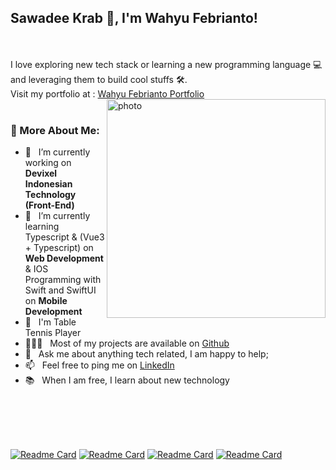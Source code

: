 ## Sawadee Krab 🙏, I'm Wahyu Febrianto! 
<!-- <img src="https://image.flaticon.com/icons/png/512/2151/2151329.png" width="32px"/> -->

<!-- <a href='https://www.linkedin.com/in/wahyufebrianto/'>
  <img align='left' alt="linkedin" src="https://image.flaticon.com/icons/png/512/1409/1409945.png" height='32px'/>
</a>
<a href='https://twitter.com/codingjune'>
  <img align='left' alt="twitter" src="https://image.flaticon.com/icons/png/512/1409/1409937.png" height='32px'/>
</a>
<a href='https://www.instagram.com/lexbrian_/'>
  <img alt="instagram" src="https://image.flaticon.com/icons/png/512/1409/1409946.png" height='32px'/>
</a> -->

<!-- <div>
  ***Icons made by <a href="https://www.freepik.com" title="Freepik">Freepik</a> from <a href="https://www.flaticon.com/" title="Flaticon">www.flaticon.com</a>***
</div> -->
<br>
<br>
I love exploring new tech stack or learning a new programming language 💻 and leveraging them to build cool stuffs 🛠️. 
<br>
Visit my portfolio at : <a href="https://wahyufebrianto.vercel.app/" target="_blank">Wahyu Febrianto Portfolio</a>
<br>

<img align="right" alt="photo" src="https://wahyufebrianto.vercel.app/_nuxt/img/photo.09824ed.png" height="350px"/>

<br>
  
### 🧐 More About Me:

- 🔭 &nbsp; I’m currently working on **Devixel Indonesian Technology (Front-End)**
- 🌱 &nbsp; I’m currently learning Typescript & (Vue3 + Typescript) on **Web Development** & IOS Programming with Swift and SwiftUI on **Mobile Development**
- 🏓 &nbsp; I'm Table Tennis Player 
- 👨🏻‍💻 &nbsp; Most of my projects are available on [Github](https://github.com/wahyufeb?tab=repositories)
- 💬 &nbsp; Ask me about anything tech related, I am happy to help;
- 📫 &nbsp; Feel free to ping me on [LinkedIn](https://www.linkedin.com/in/wahyufebrianto/)
- 📚 &nbsp; When I am free, I learn about new technology

<br>
<br>
<br>
<br>
<!-- 
### 🔨 Languages and Tools:
  <img align="left" src="https://image.flaticon.com/icons/png/512/1051/1051277.png" alt="html" height="42px"> 
  <img align="left" src="https://image.flaticon.com/icons/png/512/732/732190.png" alt="css" height="42px">
  <img align="left" alt="PHP" height ="42px" src="https://image.flaticon.com/icons/png/512/919/919830.png">
  <img align="left" alt="Lumen PHP" height ="42px" src="https://cdn.freebiesupply.com/logos/thumbs/2x/lumen-1-logo.png">
  <img align="left" alt="JavaScript" height ="42px"  src="https://raw.githubusercontent.com/rahul-jha98/github_readme_icons/main/language_and_tools/square/javascript/javascript.svg"> 
  <img align="left" alt="Typescirpt" height ="42px" src="https://raw.githubusercontent.com/rahul-jha98/github_readme_icons/main/language_and_tools/square/typescript/typescript.svg">
  <img align="left" alt="Node.js" height ="42px" src="https://raw.githubusercontent.com/rahul-jha98/github_readme_icons/main/language_and_tools/square/node/node.svg">
  <img align="left" alt="Vue.js" height ="42px" src="https://vuejs.org/images/logo.svg">
  <img align="left" alt="Nuxt.js" height ="42px" src="https://nuxtjs.org/logos/nuxt.svg">
  <img align="left" alt="MySQL" height ="42px" src="https://1000logos.net/wp-content/uploads/2020/08/MySQL-Logo.png">
  <img align="left" alt="PostgreSQL" height ="42px" src="https://upload.wikimedia.org/wikipedia/commons/thumb/2/29/Postgresql_elephant.svg/1200px-Postgresql_elephant.svg.png">
  <img src="https://raw.githubusercontent.com/rahul-jha98/github_readme_icons/main/language_and_tools/square/git-scm/git-scm.svg" align="left" alt="git" height='42px'/> 
  <img src="https://raw.githubusercontent.com/rahul-jha98/github_readme_icons/main/language_and_tools/square/figma/figma.svg" alt="figma" height='42px'/> 
  
<br>
 -->
 
<!-- ### 📊 Github Stats
<a href="https://github.com/wahyufeb">
  <img src="https://github-readme-stats.vercel.app/api?username=wahyufeb&show_icons=true&theme=radical&include_all_commits=true&count_private=true&show_owner=true" />
</a>

<br>
<br>

<a href="https://github.com/wahyufeb">
  <img src="https://github-readme-stats.vercel.app/api/top-langs/?username=wahyufeb&layout=compact" />
</a>

<br> -->

<!-- Pinned repositories -->
[![Readme Card](https://github-readme-stats.vercel.app/api/pin/?username=wahyufeb&repo=nuxt3-journey)](https://github.com/wahyufeb/nuxt3-journey)
[![Readme Card](https://github-readme-stats.vercel.app/api/pin/?username=wahyufeb&repo=html5-fighting-game)](https://github.com/wahyufeb/HTML5-fighting-game)
[![Readme Card](https://github-readme-stats.vercel.app/api/pin/?username=wahyufeb&repo=learn-typescript)](https://github.com/wahyufeb/learn-typescript)
[![Readme Card](https://github-readme-stats.vercel.app/api/pin/?username=wahyufeb&repo=vue3-jaksel-translate)](https://github.com/wahyufeb/vue3-jaksel-translate)

